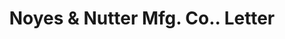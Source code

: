 ---
doi: 10.7916/D8CG125Q
date_other: '1919'
date_other_textual: '1919'
form: correspondence
genre:
- Letters (correspondence)
name:
- Noyes & Nutter Mfg. Co.
object_in_context_url: https://biggert.cul.columbia.edu/items/view/ave_biggert_00576
subject_hierarchical_geographic:
- Bangor, Maine, United States
subject_name:
- Noyes & Nutter Mfg. Co.
title: Noyes & Nutter Mfg. Co.. Letter
sort_title: Noyes & Nutter Mfg. Co.. Letter
call_number: ave_biggert_00576
coordinates:
- 44.8,-68.8
pid: ave_biggert_00576
identifiers: ave_biggert_00576
thumbnail: https://derivativo-1.library.columbia.edu/iiif/2/ldpd:343534/full/!256,256/0/native.jpg
permalink: "/items/ave_biggert_00576/"
layout: iiif-image-page
---